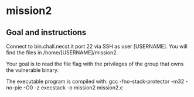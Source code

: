 # mission2
## Goal and instructions
Connect to bin.chall.necst.it port 22 via SSH as user [USERNAME]. You will find the files in /home/[USERNAME]/mission2.

Your goal is to read the file flag with the privileges of the group that owns the vulnerable binary.

The executable program is compiled with: gcc -fno-stack-protector -m32 -no-pie -O0 -z execstack -o mission2 mission2.c